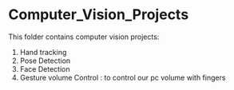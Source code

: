 # Computer_Vision_Projects
This folder contains computer vision projects:
1. Hand tracking
2. Pose Detection
3. Face Detection
4. Gesture volume Control : to control our pc volume with fingers
